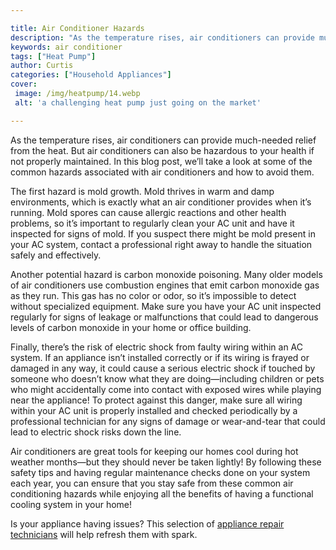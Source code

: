 ```yaml
---

title: Air Conditioner Hazards
description: "As the temperature rises, air conditioners can provide much-needed relief from the heat. But air conditioners can also be hazardou...you wont regret reading on"
keywords: air conditioner
tags: ["Heat Pump"]
author: Curtis
categories: ["Household Appliances"]
cover: 
 image: /img/heatpump/14.webp
 alt: 'a challenging heat pump just going on the market'

---
```


As the temperature rises, air conditioners can provide much-needed relief from the heat. But air conditioners can also be hazardous to your health if not properly maintained. In this blog post, we’ll take a look at some of the common hazards associated with air conditioners and how to avoid them.

The first hazard is mold growth. Mold thrives in warm and damp environments, which is exactly what an air conditioner provides when it’s running. Mold spores can cause allergic reactions and other health problems, so it’s important to regularly clean your AC unit and have it inspected for signs of mold. If you suspect there might be mold present in your AC system, contact a professional right away to handle the situation safely and effectively. 

Another potential hazard is carbon monoxide poisoning. Many older models of air conditioners use combustion engines that emit carbon monoxide gas as they run. This gas has no color or odor, so it’s impossible to detect without specialized equipment. Make sure you have your AC unit inspected regularly for signs of leakage or malfunctions that could lead to dangerous levels of carbon monoxide in your home or office building. 

Finally, there’s the risk of electric shock from faulty wiring within an AC system. If an appliance isn’t installed correctly or if its wiring is frayed or damaged in any way, it could cause a serious electric shock if touched by someone who doesn’t know what they are doing—including children or pets who might accidentally come into contact with exposed wires while playing near the appliance! To protect against this danger, make sure all wiring within your AC unit is properly installed and checked periodically by a professional technician for any signs of damage or wear-and-tear that could lead to electric shock risks down the line. 

Air conditioners are great tools for keeping our homes cool during hot weather months—but they should never be taken lightly! By following these safety tips and having regular maintenance checks done on your system each year, you can ensure that you stay safe from these common air conditioning hazards while enjoying all the benefits of having a functional cooling system in your home!

Is your appliance having issues? This selection of <a href="/pages/appliance-repair-technicians/">appliance repair technicians</a> will help refresh them with spark.